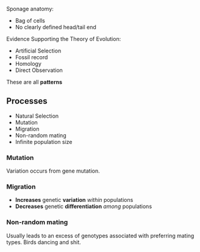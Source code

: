 Sponage anatomy:

- Bag of cells
- No clearly defined head/tail end

Evidence Supporting the Theory of Evolution:

- Artificial Selection
- Fossil record
- Homology
- Direct Observation

These are all **patterns**

## Processes

- Natural Selection
- Mutation
- Migration
- Non-random mating
- Infinite population size

### Mutation

Variation occurs from gene mutation.

### Migration

- **Increases** genetic **variation** *within* populations
- **Decreases** genetic **differentiation** *among* populations

### Non-random mating

Usually leads to an excess of genotypes associated with preferring mating types. Birds dancing and shit.